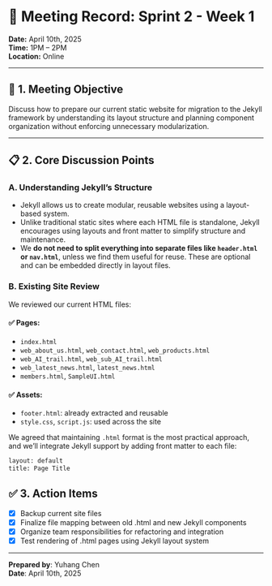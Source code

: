 # 📅 Meeting Record: Sprint 2 - Week 1

**Date:** April 10th, 2025  
**Time:** 1PM – 2PM  
**Location:** Online  

---

## 🎯 1. Meeting Objective  
Discuss how to prepare our current static website for migration to the Jekyll framework by understanding its layout structure and planning component organization without enforcing unnecessary modularization.

---

## 📋 2. Core Discussion Points

### A. Understanding Jekyll’s Structure  
- Jekyll allows us to create modular, reusable websites using a layout-based system.  
- Unlike traditional static sites where each HTML file is standalone, Jekyll encourages using layouts and front matter to simplify structure and maintenance.  
- We **do not need to split everything into separate files like `header.html` or `nav.html`**, unless we find them useful for reuse. These are optional and can be embedded directly in layout files.

### B. Existing Site Review  
We reviewed our current HTML files:

#### ✅ Pages:
- `index.html`  
- `web_about_us.html`, `web_contact.html`, `web_products.html`  
- `web_AI_trail.html`, `web_sub_AI_trail.html`  
- `web_latest_news.html`, `latest_news.html`  
- `members.html`, `SampleUI.html`

#### ✅ Assets:
- `footer.html`: already extracted and reusable  
- `style.css`, `script.js`: used across the site  

We agreed that maintaining `.html` format is the most practical approach, and we’ll integrate Jekyll support by adding front matter to each file:

```html
layout: default
title: Page Title
```

## ✅ 3. Action Items  
- [x] Backup current site files
- [x] Finalize file mapping between old .html and new Jekyll components
- [x] Organize team responsibilities for refactoring and integration
- [x] Test rendering of .html pages using Jekyll layout system

---

**Prepared by**: Yuhang Chen  
**Date**: April 10th, 2025  
